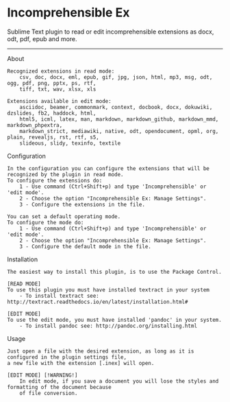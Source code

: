 # Incomprehensible Ex
Sublime Text plugin to read or edit incomprehensible extensions as docx, odt, pdf, epub and more.

--------------------------------------------------------------------------------------------

About

    Recognized extensions in read mode:
        csv, doc, docx, eml, epub, gif, jpg, json, html, mp3, msg, odt, ogg, pdf, png, pptx, ps, rtf,
        tiff, txt, wav, xlsx, xls

    Extensions available in edit mode:
        asciidoc, beamer, commonmark, context, docbook, docx, dokuwiki, dzslides, fb2, haddock, html,
        html5, icml, latex, man, markdown, markdown_github, markdown_mmd, markdown_phpextra,
        markdown_strict, mediawiki, native, odt, opendocument, opml, org, plain, revealjs, rst, rtf, s5,
        slideous, slidy, texinfo, textile

Configuration

    In the configuration you can configure the extensions that will be recognized by the plugin in read mode.
    To configure the extensions do:
        1 - Use command (Ctrl+Shift+p) and type 'Incomprehensible' or 'edit mode'.
        2 - Choose the option "Incomprehensible Ex: Manage Settings".
        3 - Configure the extensions in the file.

    You can set a default operating mode.
    To configure the mode do:
        1 - Use command (Ctrl+Shift+p) and type 'Incomprehensible' or 'edit mode'.
        2 - Choose the option "Incomprehensible Ex: Manage Settings".
        3 - Configure the default mode in the file.

Installation

    The easiest way to install this plugin, is to use the Package Control.

    [READ MODE]
    To use this plugin you must have installed textract in your system
        - To install textract see: http://textract.readthedocs.io/en/latest/installation.html#

    [EDIT MODE]
    To use the edit mode, you must have installed 'pandoc' in your system.
        - To install pandoc see: http://pandoc.org/installing.html

Usage

    Just open a file with the desired extension, as long as it is configured in the plugin settings file,
    a new file with the extension [.inex] will open.

    [EDIT MODE] [!WARNING!]
        In edit mode, if you save a document you will lose the styles and formatting of the document because
        of file conversion.
